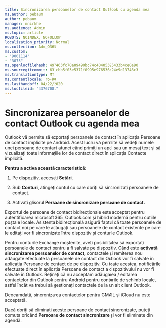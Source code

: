 ```yaml
---
title: Sincronizarea persoanelor de contact Outlook cu agenda mea
ms.author: pebaum
author: pebaum
manager: mnirkhe
ms.audience: Admin
ms.topic: article
ROBOTS: NOINDEX, NOFOLLOW
localization_priority: Normal
ms.collection: Adm_O365
ms.custom:
- "9001114"
- "3075"
ms.openlocfilehash: 497463fc70a09490bc74c40405325433b4ce0e90
ms.sourcegitcommit: 631cbb5f03e5371f0995e976536d24e9d13746c3
ms.translationtype: MT
ms.contentlocale: ro-RO
ms.lasthandoff: 04/22/2020
ms.locfileid: "43767081"
---
```

# <a name="sync-my-outlook-contacts-to-my-address-book"></a>Sincronizarea persoanelor de contact Outlook cu agenda mea

Outlook vă permite să exportați persoanele de contact în aplicația Persoane de contact implicite pe Android. Acest lucru vă permite să vedeți numele unei persoane de contact atunci când primiți un apel sau un mesaj text și să vizualizați toate informațiile lor de contact direct în aplicația Contacte implicită.
 
**Pentru a activa această caracteristică**:
 
1. Pe dispozitiv, accesați **Setări**.

2. Sub **Conturi**, atingeți contul cu care doriți să sincronizați persoanele de contact.

3. Activați glisorul **Persoane de sincronizare persoane de contact.**
 
Exportul de persoane de contact bidirecționale este acceptat pentru autentificarea microsoft 365, Outlook.com și hibrid modernă pentru cutiile poștale locale. Asistența bidirecțională asigură faptul că toate persoanele de contact noi pe care le adăugați sau persoanele de contact existente pe care le editați vor fi sincronizate între dispozitiv și conturile Outlook.
 
Pentru conturile Exchange moștenite, aveți posibilitatea să exportați persoanele de contact pentru a fi salvate pe dispozitiv. Când este **activată sincronizarea persoanelor de contact,** contactele și remiterea nou adăugate efectuate la persoanele de contact din Outlook vor fi salvate în aplicația Persoane de contact de pe dispozitiv. Cu toate acestea, notificările efectuate direct în aplicația Persoane de contact a dispozitivului nu vor fi salvate în Outlook. Rețineți că nu acceptăm adăugarea / editarea contactelor din Outlook pentru Android pentru conturile de schimb locale, astfel încât va trebui să gestionați contactele de la un alt client Outlook.
 
Deocamdată, sincronizarea contactelor pentru GMAIL și iCloud nu este acceptată.
 
Dacă doriți să eliminați aceste persoane de contact sincronizate, puteți comuta oricând **Persoane de contact sincronizare** și vor fi eliminate din agendă.
